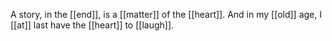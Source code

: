 A story, in the [[end]], is a [[matter]] of the [[heart]]. And in my [[old]] age, I [[at]] last have the [[heart]] to [[laugh]].